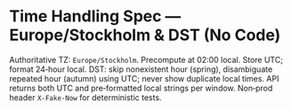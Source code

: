 # Time Handling Spec — Europe/Stockholm & DST (No Code)

Authoritative TZ: `Europe/Stockholm`. Precompute at 02:00 local. Store UTC; format 24‑hour local. DST: skip nonexistent hour (spring), disambiguate repeated hour (autumn) using UTC; never show duplicate local times. API returns both UTC and pre‑formatted local strings per window. Non‑prod header `X‑Fake‑Now` for deterministic tests.
